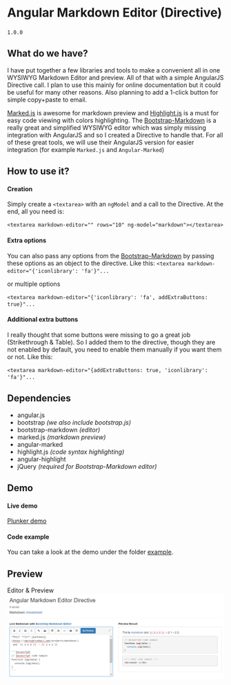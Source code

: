 # Angular Markdown Editor (Directive)
`1.0.0`

## What do we have?
I have put together a few libraries and tools to make a convenient all in one WYSIWYG Markdown Editor and preview. All of that with a simple AngularJS Directive call. I plan to use this mainly for online documentation but it could be useful for many other reasons. Also planning to add a 1-click button for simple copy+paste to email.

[Marked.js](https://github.com/chjj/marked) is awesome for markdown preview and [Highlight.js](https://highlightjs.org/) is a must for easy code viewing with colors highlighting. The [Bootstrap-Markdown](http://www.codingdrama.com/bootstrap-markdown/) is a really great and simplified WYSIWYG editor which was simply missing integration with AngularJS and so I created a Directive to handle that. For all of these great tools, we will use their AngularJS version for easier integration (for example `Marked.js` and `Angular-Marked`)

## How to use it?
#### Creation
Simply create a `<textarea>` with an `ngModel` and a call to the Directive.
At the end, all you need is:
```
<textarea markdown-editor="" rows="10" ng-model="markdown"></textarea>
```

#### Extra options
You can also pass any options from the [Bootstrap-Markdown](http://www.codingdrama.com/bootstrap-markdown/) by passing these options as an object to the directive.
Like this: `<textarea markdown-editor="{'iconlibrary': 'fa'}"...`

or multiple options
```
<textarea markdown-editor="{'iconlibrary': 'fa', addExtraButtons: true}"...
```

#### Additional extra buttons
I really thought that some buttons were missing to go a great job (Strikethrough &amp; Table). So I added them to the directive, though they are not enabled by default, you need to enable them manually if you want them or not.
Like this:
```
<textarea markdown-editor="{addExtraButtons: true, 'iconlibrary': 'fa'}"...
```

## Dependencies
* angular.js
* bootstrap _(we also include bootstrap.js)_
* bootstrap-markdown _(editor)_
* marked.js _(markdown preview)_
* angular-marked
* highlight.js _(code syntax highlighting)_
* angular-highlight
* jQuery _(required for Bootstrap-Markdown editor)_

## Demo
#### Live demo
[Plunker demo](http://plnkr.co/AFxN7uiwkZlJ9OMZwXey)

#### Code example
You can take a look at the demo under the folder [example](https://github.com/ghiscoding/angular-markdown-editor/example).

## Preview
Editor &amp; Preview
![Login Page](/images/scrshot_preview.png)
